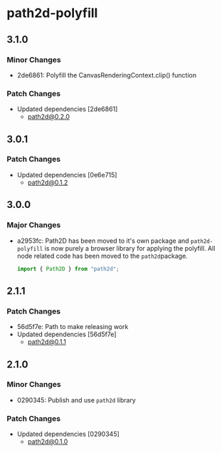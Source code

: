 # path2d-polyfill

## 3.1.0

### Minor Changes

- 2de6861: Polyfill the CanvasRenderingContext.clip() function

### Patch Changes

- Updated dependencies [2de6861]
  - path2d@0.2.0

## 3.0.1

### Patch Changes

- Updated dependencies [0e6e715]
  - path2d@0.1.2

## 3.0.0

### Major Changes

- a2953fc: Path2D has been moved to it's own package and `path2d-polyfill` is now purely a browser library for applying the polyfill. All node related code has been moved to the `path2d`package.

  ```js
  import { Path2D } from "path2d";
  ```

## 2.1.1

### Patch Changes

- 56d5f7e: Path to make releasing work
- Updated dependencies [56d5f7e]
  - path2d@0.1.1

## 2.1.0

### Minor Changes

- 0290345: Publish and use `path2d` library

### Patch Changes

- Updated dependencies [0290345]
  - path2d@0.1.0
